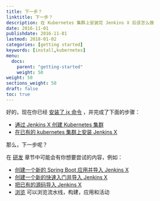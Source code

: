 ```yaml
---
title: 下一步？
linktitle: 下一步？
description: 在 Kubernetes 集群上安装完 Jenkins X 后该怎么做
date: 2016-11-01
publishdate: 2016-11-01
lastmod: 2018-01-02
categories: [getting started]
keywords: [install,kubernetes]
menu:
  docs:
    parent: "getting-started"
    weight: 50
weight: 50
sections_weight: 50
draft: false
toc: true
---
```


好的，现在你已经 [安装了 jx 命令](getting-started/install/) ，并完成了下面的步骤：

* [通过 Jenkins X 创建 Kubernetes 集群](/zh/getting-started/install-on-cluster/)
* [在已有的 kubernetes 集群上安装 Jenkins X](/zh/getting-started/install-on-cluster/)

那么，下一步呢？

在 [研发](/zh/developing/) 章节中可能会有你想要尝试的内容，例如：

* [创建一个新的 Spring Boot 应用并导入 Jenkins X](/zh/developing/create-spring/) 
* [创建一个新的快速入门并导入 Jenkins X](/zh/developing/create-quickstart/)
* [把已有的源码导入 Jenkins X](/zh/developing/import/)
* [浏览](/zh/developing/browsing/) 可以浏览流水线，构建，应用和活动


